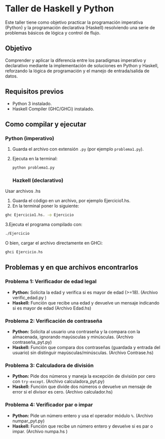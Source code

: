 # Taller de Haskell y Python
Este taller tiene como objetivo practicar la programación imperativa (Python) y la programación declarativa (Haskell) resolviendo una serie de problemas básicos de lógica y control de flujo.

## Objetivo

Comprender y aplicar la diferencia entre los paradigmas imperativo y declarativo mediante la implementación de soluciones en Python y Haskell, reforzando la lógica de programación y el manejo de entrada/salida de datos.

## Requisitos previos 
- Python 3 instalado.
- Haskell Compiler (GHC/GHCi) instalado.

##  Como compilar y ejecutar  

###  Python (imperativo)  

1. Guarda el archivo con extensión `.py` (por ejemplo `problema1.py`).  
2. Ejecuta en la terminal:  

   ```bash
   python problema1.py
    ```
   ### Hazkell (declarativo)
  Usar archivos .hs
1. Guarda el código en un archivo, por ejemplo Ejercicio1.hs.
2. En la terminal poner lo siguiente:
 ```bash
ghc Ejercicio1.hs. -o Ejercicio
 ```
3.Ejecuta el programa compilado con:

```bash
./Ejercicio
```
O bien, cargar el archivo directamente en GHCi:
```bash
ghci Ejercicio.hs
```

##  Problemas y en que archivos encontrarlos 

###  Problema 1: Verificador de edad legal  
- **Python:** Solicita la edad y verifica si es mayor de edad (>=18). (Archivo verific_edad.py )
- **Haskell:** Función que recibe una edad y devuelve un mensaje indicando si es mayor de edad (Archivo Edad.hs)

###  Problema 2: Verificación de contraseña  
- **Python:** Solicita al usuario una contraseña y la compara con la almacenada, ignorando mayúsculas y minúsculas. (Archivo contraseña_pyt.py)
- **Haskell:** Función que compara dos contraseñas (guardada y entrada del usuario) sin distinguir mayúsculas/minúsculas. (Archivo Contrase.hs)

### Problema 3: Calculadora de división  
- **Python:** Pide dos números y maneja la excepción de división por cero con `try-except`. (Archivo calculadora_pyt.py)
- **Haskell:** Función que divide dos números o devuelve un mensaje de error si el divisor es cero. (Archivo calculador.hs)

###  Problema 4: Verificador par o impar  
- **Python:** Pide un número entero y usa el operador módulo `%`.  (Archivo numpar_pyt.py) 
- **Haskell:** Función que recibe un número entero y devuelve si es par o impar.  (Archivo numpa.hs )



   
